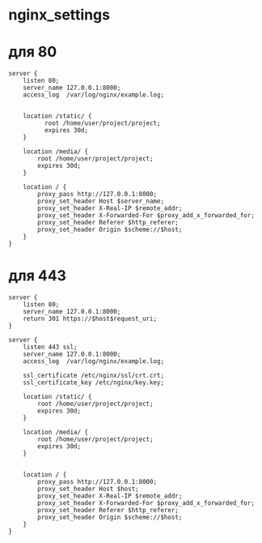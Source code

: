 # nginx_settings



# для 80

    server {
        listen 80;
        server_name 127.0.0.1:8000;
        access_log  /var/log/nginx/example.log;
    
    
        location /static/ {
              root /home/user/project/project;
              expires 30d;
        } 
    
        location /media/ {
      	    root /home/user/project/project;
      	    expires 30d;
        }
    
        location / {
      	    proxy_pass http://127.0.0.1:8000;
      	    proxy_set_header Host $server_name;
      	    proxy_set_header X-Real-IP $remote_addr;
      	    proxy_set_header X-Forwarded-For $proxy_add_x_forwarded_for;
      	    proxy_set_header Referer $http_referer;
      	    proxy_set_header Origin $scheme://$host; 
        }
    }





# для 443

    server {
        listen 80;
        server_name 127.0.0.1:8000;
        return 301 https://$host$request_uri;
    }
    
    server {
        listen 443 ssl;
        server_name 127.0.0.1:8000;
        access_log  /var/log/nginx/example.log;
    
        ssl_certificate /etc/nginx/ssl/crt.crt;
        ssl_certificate_key /etc/nginx/key.key;
    
        location /static/ {
            root /home/user/project/project;
            expires 30d;
        }
    
        location /media/ {
          	root /home/user/project/project;
          	expires 30d;
        }
    
    
        location / {
            proxy_pass http://127.0.0.1:8000;
            proxy_set_header Host $host;
            proxy_set_header X-Real-IP $remote_addr;
            proxy_set_header X-Forwarded-For $proxy_add_x_forwarded_for;
            proxy_set_header Referer $http_referer;
            proxy_set_header Origin $scheme://$host;
        }
    }


